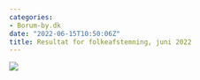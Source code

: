 ```yaml
---
categories:
- Borum-by.dk
date: "2022-06-15T10:50:06Z"
title: Resultat for folkeafstemning, juni 2022
---
```


[![](/images/uploads/2022/06/stemmer-borum-1-300x151.png)](/images/uploads/2022/06/stemmer-borum-1.png)